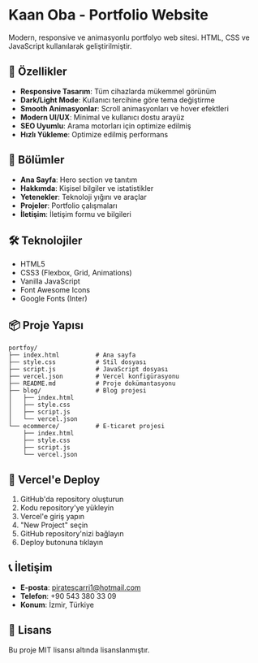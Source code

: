 # Kaan Oba - Portfolio Website

Modern, responsive ve animasyonlu portfolyo web sitesi. HTML, CSS ve JavaScript kullanılarak geliştirilmiştir.

## 🚀 Özellikler

- **Responsive Tasarım**: Tüm cihazlarda mükemmel görünüm
- **Dark/Light Mode**: Kullanıcı tercihine göre tema değiştirme
- **Smooth Animasyonlar**: Scroll animasyonları ve hover efektleri
- **Modern UI/UX**: Minimal ve kullanıcı dostu arayüz
- **SEO Uyumlu**: Arama motorları için optimize edilmiş
- **Hızlı Yükleme**: Optimize edilmiş performans

## 📱 Bölümler

- **Ana Sayfa**: Hero section ve tanıtım
- **Hakkımda**: Kişisel bilgiler ve istatistikler
- **Yetenekler**: Teknoloji yığını ve araçlar
- **Projeler**: Portfolio çalışmaları
- **İletişim**: İletişim formu ve bilgileri

## 🛠️ Teknolojiler

- HTML5
- CSS3 (Flexbox, Grid, Animations)
- Vanilla JavaScript
- Font Awesome Icons
- Google Fonts (Inter)

## 📦 Proje Yapısı

```
portfoy/
├── index.html          # Ana sayfa
├── style.css           # Stil dosyası
├── script.js           # JavaScript dosyası
├── vercel.json         # Vercel konfigürasyonu
├── README.md           # Proje dokümantasyonu
├── blog/               # Blog projesi
│   ├── index.html
│   ├── style.css
│   ├── script.js
│   └── vercel.json
└── ecommerce/          # E-ticaret projesi
    ├── index.html
    ├── style.css
    ├── script.js
    └── vercel.json
```

## 🚀 Vercel'e Deploy

1. GitHub'da repository oluşturun
2. Kodu repository'ye yükleyin
3. Vercel'e giriş yapın
4. "New Project" seçin
5. GitHub repository'nizi bağlayın
6. Deploy butonuna tıklayın

## 📞 İletişim

- **E-posta**: piratescarri1@hotmail.com
- **Telefon**: +90 543 380 33 09
- **Konum**: İzmir, Türkiye

## 📄 Lisans

Bu proje MIT lisansı altında lisanslanmıştır.
